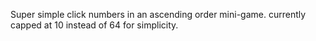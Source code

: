 Super simple click numbers in an ascending order mini-game. currently capped at 10 instead of 64 for simplicity.

